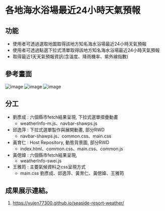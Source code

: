# 各地海水浴場最近24小時天氣預報

## 功能

+ 使用者可透過選取地圖取得該地方知名海水浴場最近24小時天氣預報
+ 使用者可透過點選下拉式清單取得該地方知名海水浴場最近24小時天氣預報
+ 取得最近1天天氣預報資訊(含溫度、降雨機率、紫外線指數)


## 參考畫面
![image](https://user-images.githubusercontent.com/54500773/210746341-d4980d52-a50e-4a72-a6ec-f8ca3efdebc6.png)
![image](https://user-images.githubusercontent.com/54500773/210746478-f5c8ee44-cd99-4b30-a060-a4cde2d879eb.png)
![image](https://user-images.githubusercontent.com/54500773/210746530-29b80993-ba8b-4f4c-9113-b405cb566e72.png)



## 分工
+ 劉彥成 : 六個縣市fetch結果呈現, 下拉式選單摺疊動畫
  - weatherInfo-m.js、navbar-shawps.js
+ 邱逸萍 : 下拉式選單製作與展開動畫, 部分RWD
  - navbar-shawps.js、common.css、main.css
+ 黃育仁 : Host Repository, 動態背景圖, 部分RWD
  - index.html、common.css、main.css、common.js
+ 黃偲媁 : 六個縣市fetch結果呈現,
  - weatherInfo-swei.js
+ 王雅筠 : 主要氣候資料之css呈現方式
  - main.css
劉彥成、邱逸萍、黃育仁、黃偲媁、王雅筠

## 成果展示連結。
1. https://yujen77300.github.io/seaside-resort-weather/

